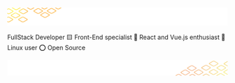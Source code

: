 ![header image](./images/background-top.png)

FullStack Developer 🟨 Front-End specialist 🎯 React and Vue.js enthusiast 🐧 Linux user ⭕ Open Source

![footer image](./images/background-bottom.png)
